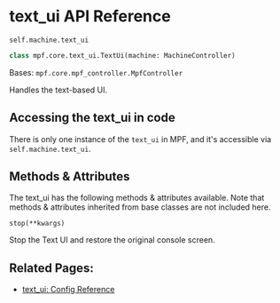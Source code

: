 # text_ui API Reference

`self.machine.text_ui`

``` python
class mpf.core.text_ui.TextUi(machine: MachineController)
```

Bases: `mpf.core.mpf_controller.MpfController`

Handles the text-based UI.

## Accessing the text_ui in code

There is only one instance of the `text_ui` in MPF, and it's accessible via `self.machine.text_ui`.

## Methods & Attributes

The text_ui has the following methods & attributes available. Note that methods & attributes inherited from base classes are not included here.

`stop(**kwargs)`

Stop the Text UI and restore the original console screen.

## Related Pages:

* [text_ui: Config Reference](../../../config/text_ui.md)
